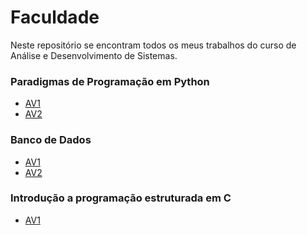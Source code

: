 # Faculdade
<p>Neste repositório se encontram todos os meus trabalhos do curso de Análise e Desenvolvimento de Sistemas.</p>

<h3>Paradigmas de Programação em Python</h3>

- [AV1](https://github.com/PedroDrago/Paradigmas-Python-AV1)
- [AV2](https://github.com/PedroDrago/paradigmas-python-AV2)
<h3>Banco de Dados</h3>

- [AV1](https://github.com/PeterJPD/Banco-de-dados-AV1)
- [AV2](https://github.com/PedroDrago/Banco-de-Dados-AV2)

<h3>Introdução a programação estruturada em C</h3>

- [AV1](https://github.com/PedroDrago/Introducao-a-programacao-AV1)
